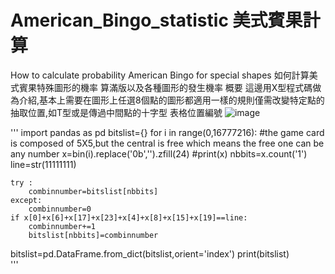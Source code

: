 # American_Bingo_statistic 美式賓果計算
How to calculate probability American Bingo for special shapes 如何計算美式賓果特殊圖形的機率
算滿版以及各種圖形的發生機率
概要
這邊用X型程式碼做為介紹,基本上需要在圖形上任選8個點的圖形都適用一樣的規則僅需改變特定點的抽取位置,如T型或是傳過中間點的十字型
表格位置編號
![image](https://user-images.githubusercontent.com/31215642/133708671-b1e2021a-c9cb-4997-8bb3-903ffa5e10ca.png)

'''
import pandas as pd
bitslist={}
for i in range(0,16777216):                   #the game card is composed of 5X5,but the central is free which means the free one can be any number
    x=bin(i).replace('0b','').zfill(24)
    #print(x)
    nbbits=x.count('1')
    line=str(11111111)


    try :
        combinnumber=bitslist[nbbits]
    except:
        combinnumber=0
    if x[0]+x[6]+x[17]+x[23]+x[4]+x[8]+x[15]+x[19]==line:
        combinnumber+=1
        bitslist[nbbits]=combinnumber
bitslist=pd.DataFrame.from_dict(bitslist,orient='index')
print(bitslist)    
'''
